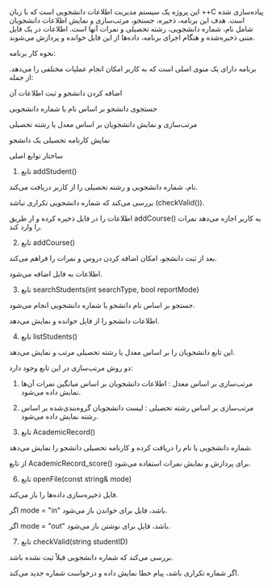 این پروژه یک سیستم مدیریت اطلاعات دانشجویی است که با زبان ++C پیاده‌سازی شده است. هدف این برنامه، ذخیره، جستجو، مرتب‌سازی و نمایش اطلاعات دانشجویان شامل نام، شماره دانشجویی، رشته تحصیلی و نمرات آنها است. اطلاعات در یک فایل متنی ذخیره‌شده و هنگام اجرای برنامه، داده‌ها از این فایل خوانده و پردازش می‌شوند.



نحوه کار برنامه:

برنامه دارای یک منوی اصلی است که به کاربر امکان انجام عملیات مختلفی را می‌دهد. از جمله:

اضافه کردن دانشجو و ثبت اطلاعات آن

جستجوی دانشجو بر اساس نام یا شماره دانشجویی

مرتب‌سازی و نمایش دانشجویان بر اساس معدل یا رشته تحصیلی

نمایش کارنامه تحصیلی یک دانشجو





ساختار توابع اصلی

1. تابع addStudent()

نام، شماره دانشجویی و رشته تحصیلی را از کاربر دریافت می‌کند.

بررسی می‌کند که شماره دانشجویی تکراری نباشد (checkValid()).

اطلاعات را در فایل ذخیره کرده و از طریق addCourse() به کاربر اجازه می‌دهد نمرات را وارد کند.


2. تابع addCourse()

بعد از ثبت دانشجو، امکان اضافه کردن دروس و نمرات را فراهم می‌کند.

اطلاعات به فایل اضافه می‌شود.


3. تابع searchStudents(int searchType, bool reportMode)

جستجو بر اساس نام دانشجو یا شماره دانشجویی انجام می‌شود.

اطلاعات دانشجو را از فایل خوانده و نمایش می‌دهد.


4. تابع listStudents() 

این تابع دانشجویان را بر اساس معدل یا رشته تحصیلی مرتب و نمایش می‌دهد.

دو روش مرتب‌سازی در این تابع وجود دارد:

1. مرتب‌سازی بر اساس معدل : اطلاعات دانشجویان بر اساس میانگین نمرات آن‌ها نمایش داده می‌شود.


2. مرتب‌سازی بر اساس رشته تحصیلی : لیست دانشجویان گروه‌بندی‌شده بر اساس رشته نمایش داده می‌شود.




5. تابع AcademicRecord()

شماره دانشجویی یا نام  را دریافت کرده و کارنامه تحصیلی دانشجو را نمایش می‌دهد.

از تابع AcademicRecord_score() برای پردازش و نمایش نمرات استفاده می‌شود.


6. تابع openFile(const string& mode)

فایل ذخیره‌سازی داده‌ها را باز می‌کند.

اگر mode = "in" باشد، فایل برای خواندن باز می‌شود.

اگر mode = "out" باشد، فایل برای نوشتن باز می‌شود.


7. تابع checkValid(string studentID)

بررسی می‌کند که شماره دانشجویی قبلاً ثبت نشده باشد.

اگر شماره تکراری باشد، پیام خطا نمایش داده و درخواست شماره جدید می‌کند.

